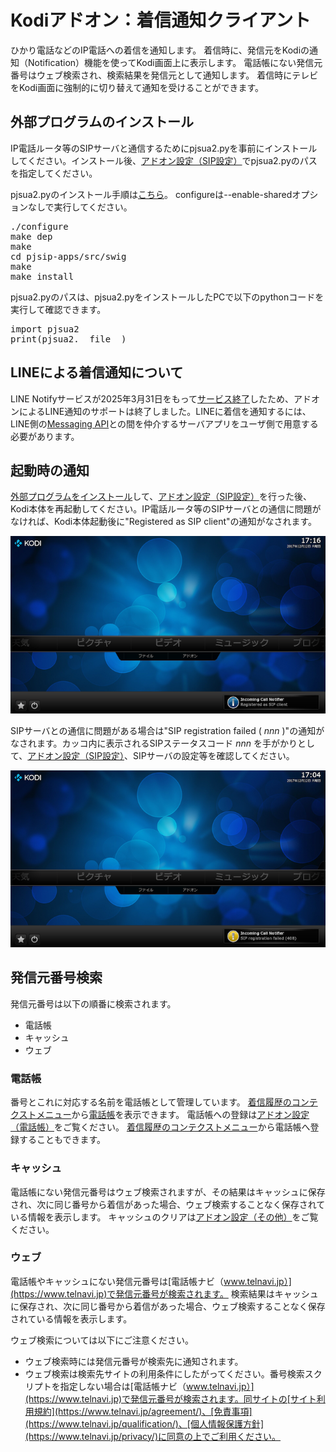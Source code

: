 # Kodiアドオン：着信通知クライアント

ひかり電話などのIP電話への着信を通知します。 
着信時に、発信元をKodiの通知（Notification）機能を使ってKodi画面上に表示します。
電話帳にない発信元番号はウェブ検索され、検索結果を発信元として通知します。
着信時にテレビをKodi画面に強制的に切り替えて通知を受けることができます。

## 外部プログラムのインストール

IP電話ルータ等のSIPサーバと通信するためにpjsua2.pyを事前にインストールしてください。インストール後、[アドオン設定（SIP設定）](3.アドオン設定（SIP設定）#pjsuapyのパス)でpjsua2.pyのパスを指定してください。

pjsua2.pyのインストール手順は[こちら](https://www.pjsip.org/docs/book-latest/html/intro_pjsua2.html#building-pjsua2)。
configureは--enable-sharedオプションなしで実行してください。

<pre>
./configure
make dep
make
cd pjsip-apps/src/swig
make
make install
</pre>

pjsua2.pyのパスは、pjsua2.pyをインストールしたPCで以下のpythonコードを実行して確認できます。

<pre>
import pjsua2
print(pjsua2.__file__)
</pre>


## LINEによる着信通知について

LINE Notifyサービスが2025年3月31日をもって[サービス終了](https://notify-bot.line.me/closing-announce)したため、アドオンによるLINE通知のサポートは終了しました。LINEに着信を通知するには、LINE側の[Messaging API](https://developers.line.biz/ja/services/messaging-api/)との間を仲介するサーバアプリをユーザ側で用意する必要があります。


## 起動時の通知

[外部プログラムをインストール](Home#外部プログラムのインストール)して、[アドオン設定（SIP設定）](3.アドオン設定（SIP設定）)を行った後、Kodi本体を再起動してください。IP電話ルータ等のSIPサーバとの通信に問題がなければ、Kodi本体起動後に"Registered as SIP client"の通知がなされます。

![起動成功時の通知](docs/images/registration_succeeded.png)

SIPサーバとの通信に問題がある場合は"SIP registration failed ( _nnn_ )"の通知がなされます。カッコ内に表示されるSIPステータスコード _nnn_ を手がかりとして、[アドオン設定（SIP設定）](docs/3.アドオン設定（SIP設定）)、SIPサーバの設定等を確認してください。

![起動失敗時の通知](docs/images/registration_error.png)

## 発信元番号検索

発信元番号は以下の順番に検索されます。

* 電話帳
* キャッシュ
* ウェブ

### 電話帳

番号とこれに対応する名前を電話帳として管理しています。
[着信履歴のコンテクストメニュー](docs/1.着信履歴（起動画面）#着信履歴のコンテクストメニュー)から[電話帳](2.電話帳)を表示できます。
電話帳への登録は[アドオン設定（電話帳）](docs/4.アドオン設定（電話帳）)をご覧ください。
[着信履歴のコンテクストメニュー](docs/1.着信履歴（起動画面）#着信履歴のコンテクストメニュー)から電話帳へ登録することもできます。

### キャッシュ

電話帳にない発信元番号はウェブ検索されますが、その結果はキャッシュに保存され、次に同じ番号から着信があった場合、ウェブ検索することなく保存されている情報を表示します。
キャッシュのクリアは[アドオン設定（その他）](docs/5.アドオン設定（その他）#キャッシュをクリアする)をご覧ください。

### ウェブ

電話帳やキャッシュにない発信元番号は[電話帳ナビ（www.telnavi.jp）](https://www.telnavi.jp)で発信元番号が検索されます。
検索結果はキャッシュに保存され、次に同じ番号から着信があった場合、ウェブ検索することなく保存されている情報を表示します。

ウェブ検索については以下にご注意ください。

* ウェブ検索時には発信元番号が検索先に通知されます。
* ウェブ検索は検索先サイトの利用条件にしたがってください。番号検索スクリプトを指定しない場合は[電話帳ナビ（www.telnavi.jp）](https://www.telnavi.jp)で発信元番号が検索されます。同サイトの[サイト利用規約](https://www.telnavi.jp/agreement/)、[免責事項](https://www.telnavi.jp/qualification/)、[個人情報保護方針](https://www.telnavi.jp/privacy/)に同意の上でご利用ください。
